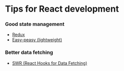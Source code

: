 # Tips for React development

### Good state management 
* [Redux](https://redux.js.org/)
* [Easy-peasy (lightweight)](https://easy-peasy.vercel.app/docs/api/store.html)


### Better data fetching
* [SWR (React Hooks for Data Fetching)](https://swr.vercel.app/)
